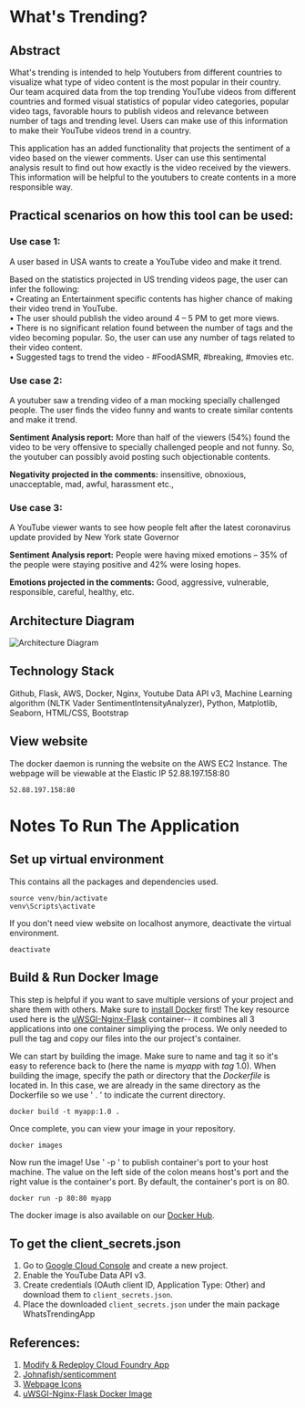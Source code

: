 # **What's Trending?**
## **Abstract**
What's trending is intended to help Youtubers from different countries to visualize what type of video content is the most popular in their country. Our team acquired data from the top trending YouTube videos from different countries and formed visual statistics of popular video categories, popular video tags, favorable hours to publish videos and relevance between number of tags and trending level. Users can make use of this information to make their YouTube videos trend in a country.

This application has an added functionality that projects the sentiment of a video based on the viewer comments. User can use this sentimental analysis result to find out how exactly is the video received by the viewers. This information will be helpful to the youtubers to create contents in a more responsible way.

## **Practical scenarios on how this tool can be used:**

### **Use case 1:** 
A user based in USA wants to create a YouTube video and make it trend.

Based on the statistics projected in US trending videos page, the user can infer the following:<br>
•	 Creating an Entertainment specific contents has higher chance of making their video trend in YouTube.<br>
•	 The user should publish the video around 4 – 5 PM to get more views.<br>
•	 There is no significant relation found between the number of tags and the video becoming popular. So, the user can use any number of tags related to their video content.<br>
•	 Suggested tags to trend the video - #FoodASMR, #breaking, #movies etc.

### **Use case 2:**
A youtuber saw a trending video of a man mocking specially challenged people. The user finds the video funny and wants to create similar contents and make it trend. 

**Sentiment Analysis report:**
More than half of the viewers (54%) found the video to be very offensive to specially challenged people and not funny. So, the youtuber can possibly avoid posting such objectionable contents.

**Negativity projected in the comments:**
insensitive, obnoxious, unacceptable, mad, awful, harassment etc.,


### **Use case 3:**
A YouTube viewer wants to see how people felt after the latest coronavirus update provided by New York state Governor

**Sentiment Analysis report:**
People were having mixed emotions – 35% of the people were staying positive and 42% were losing hopes.

**Emotions projected in the comments:**
Good, aggressive, vulnerable, responsible, careful, healthy,  etc.


## **Architecture Diagram**
![Architecture Diagram](https://github.com/SJSUSpring2020-CMPE272/Whats-Trending/blob/develop/Final%20Architecture.png)


## **Technology Stack**
Github, Flask, AWS, Docker, Nginx, Youtube Data API v3, Machine Learning algorithm (NLTK Vader SentimentIntensityAnalyzer), Python, Matplotlib, Seaborn, HTML/CSS, Bootstrap


## **View website**
The docker daemon is running the website on the AWS EC2 Instance. The webpage will be viewable at the Elastic IP 52.88.197.158:80 
```
52.88.197.158:80
```

# **Notes To Run The Application**

## **Set up virtual environment**
This contains all the packages and dependencies used. 
```
source venv/bin/activate
venv\Scripts\activate
```

If you don't need view website on localhost anymore, deactivate the virtual environment. 
```
deactivate
```

## Build & Run Docker Image 
This step is helpful if you want to save multiple versions of your project and share them with others. Make sure to [install
Docker](https://www.docker.com/products/docker-desktop) first! The key resource used here is the [uWSGI-Nginx-Flask](https://hub.docker.com/r/tiangolo/uwsgi-nginx-flask/)
container-- it combines all 3 applications into one container simpliying the process. We only needed to pull the tag and copy our files into the our
project's container.

We can start by building the image. Make sure to name and tag it so it's easy to reference back to (here the name is *myapp* with *tag* 1.0). When building the image, specify the path or directory that the *Dockerfile*
is located in. In this case, we are already in the same directory as the Dockerfile so we use ' . ' to indicate the current directory. 
```
docker build -t myapp:1.0 .
```

Once complete, you can view your image in your repository. 
```
docker images
```

Now run the image! Use ' -p ' to publish container's port to your host machine. The value on the left side of the colon
means host's port and the right value is the container's port. By default, the container's port is on 80. 
```
docker run -p 80:80 myapp
```

The docker image is also available on our [Docker Hub](https://hub.docker.com/repository/docker/lindatvy/whatstrendingapp).

## To get the client_secrets.json
1. Go to [Google Cloud Console](https://console.cloud.google.com) and create a new project. 
2. Enable the YouTube Data API v3.
3. Create credentials (OAuth client ID, Application Type: Other) and download them to `client_secrets.json`.
4. Place the downloaded `client_secrets.json` under the main package WhatsTrendingApp

## **References:**
1. [Modify & Redeploy Cloud Foundry App](https://cloud.ibm.com/docs/starters?topic=starters-download-modify-and-redeploy-your-cloud-foundry-app-with-the-command-line-interface)
2. [Johnafish/senticomment](https://github.com/johnafish/senticomment)
3. [Webpage Icons](https://www.flaticon.com/packs/survey-feedback-2)
4. [uWSGI-Nginx-Flask Docker Image](https://hub.docker.com/r/tiangolo/uwsgi-nginx-flask/)
